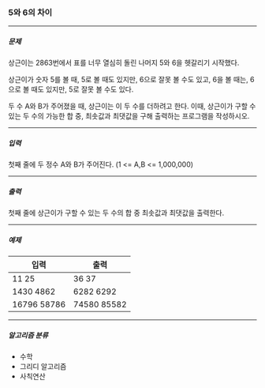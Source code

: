 ### 5와 6의 차이

***

##### 문제
상근이는 2863번에서 표를 너무 열심히 돌린 나머지 5와 6을 헷갈리기 시작했다.

상근이가 숫자 5를 볼 때, 5로 볼 때도 있지만, 6으로 잘못 볼 수도 있고, 6을 볼 때는, 6으로 볼 때도 있지만, 5로 잘못 볼 수도 있다.

두 수 A와 B가 주어졌을 때, 상근이는 이 두 수를 더하려고 한다. 이때, 상근이가 구할 수 있는 두 수의 가능한 합 중, 최솟값과 최댓값을 구해 출력하는 프로그램을 작성하시오.

***

##### 입력
첫째 줄에 두 정수 A와 B가 주어진다. (1 <= A,B <= 1,000,000)

***

##### 출력
첫째 줄에 상근이가 구할 수 있는 두 수의 합 중 최솟값과 최댓값을 출력한다.

***

##### 예제
| 입력 | 출력 |
|-----|-----|
|11 25|36 37|
|1430 4862|6282 6292|
|16796 58786|74580 85582|

***

##### 알고리즘 분류
* 수학
* 그리디 알고리즘
* 사칙연산